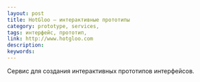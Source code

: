 ```yaml
---
layout: post
title: HotGloo — интерактивные прототипы
category: prototype, services, 
tags: интерфейс, прототип, 
link: http://www.hotgloo.com
description: 
keywords: 
---
```


<p>Сервис для создания интерактивных прототипов интерфейсов.</p>
